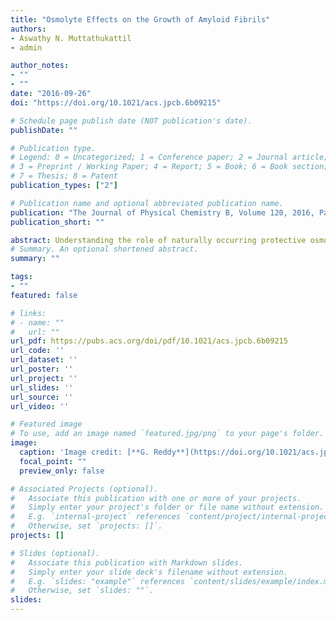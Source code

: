```yaml
---
title: "Osmolyte Effects on the Growth of Amyloid Fibrils"
authors:
- Aswathy N. Muttathukattil 
- admin

author_notes:
- ""
- ""
date: "2016-09-26"
doi: "https://doi.org/10.1021/acs.jpcb.6b09215"

# Schedule page publish date (NOT publication's date).
publishDate: ""

# Publication type.
# Legend: 0 = Uncategorized; 1 = Conference paper; 2 = Journal article;
# 3 = Preprint / Working Paper; 4 = Report; 5 = Book; 6 = Book section;
# 7 = Thesis; 8 = Patent
publication_types: ["2"]

# Publication name and optional abbreviated publication name.
publication: "The Journal of Physical Chemistry B, Volume 120, 2016, Pages 10979-10989"
publication_short: ""

abstract: Understanding the role of naturally occurring protective osmolytes, such as trimethylamine N-oxide (TMAO), in the growth of amyloid fibrils implicated in neurodegenerative diseases is important to prevent fibril growth. The effect of TMAO on the growth of amyloid fibrils formed by the Sup35 prion peptide NNQQNY is studied using molecular dynamics simulations. The free-energy surface for the growth of the protofibril shows three major basins, corresponding to the free state where the peptide is in solution, the docked state where the peptide in solution interacts with the surface of the protofibril, and the locked state where the peptide is tightly bound to the protofibril, becoming a part of the fibril. The free-energy surface in the presence of TMAO shows that TMAO stabilizes the locked state of the peptide compared with the free state, indicating that TMAO aids in fibril growth. Dissecting the interaction of TMAO with individual amino acids in the peptide shows that TMAO interacts both directly and indirectly with the amino acids, depending on the nature of the side chains. The methyl groups in TMAO interact strongly with the hydrophobic aromatic ring in the Tyr residue. In the locked state, the surface area of Tyr available for interaction with TMAO decreases; as a result, the Tyr residue in the peptide flips out from the locked position, increasing the fluctuations of the peptide locked in the protofibril. Such strong direct interactions of amino acids with TMAO destabilize the folded or aggregated states of proteins. The overall increased stability of the peptide locked in the protofibril by TMAO is due to entropic or indirect interactions with the backbone Asn and Gln residues, which form major components of the NNQQNY peptide.
# Summary. An optional shortened abstract.
summary: ""

tags:
- ""
featured: false

# links:
# - name: ""
#   url: ""
url_pdf: https://pubs.acs.org/doi/pdf/10.1021/acs.jpcb.6b09215
url_code: ''
url_dataset: ''
url_poster: ''
url_project: ''
url_slides: ''
url_source: ''
url_video: ''

# Featured image
# To use, add an image named `featured.jpg/png` to your page's folder. 
image:
  caption: 'Image credit: [**G. Reddy**](https://doi.org/10.1021/acs.jpcb.6b09215)'
  focal_point: ""
  preview_only: false

# Associated Projects (optional).
#   Associate this publication with one or more of your projects.
#   Simply enter your project's folder or file name without extension.
#   E.g. `internal-project` references `content/project/internal-project/index.md`.
#   Otherwise, set `projects: []`.
projects: []

# Slides (optional).
#   Associate this publication with Markdown slides.
#   Simply enter your slide deck's filename without extension.
#   E.g. `slides: "example"` references `content/slides/example/index.md`.
#   Otherwise, set `slides: ""`.
slides:
---
```

